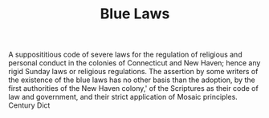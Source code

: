 ---
title: Blue Laws
letter: B
permalink: "/definitions/bld-blue-laws.html"
body: A supposititious code of severe laws for the regulation of religious and personal
  conduct in the colonies of Connecticut and New Haven; hence any rigid Sunday laws
  or religious regulations. The assertion by some writers of the existence of the
  blue laws has no other basis than the adoption, by the first authorities of the
  New Haven colony,' of the Scriptures as their code of law and government, and their
  strict application of Mosaic principles. Century Dict
published_at: '2018-07-07'
source: Black's Law Dictionary 2nd Ed (1910)
layout: post
---